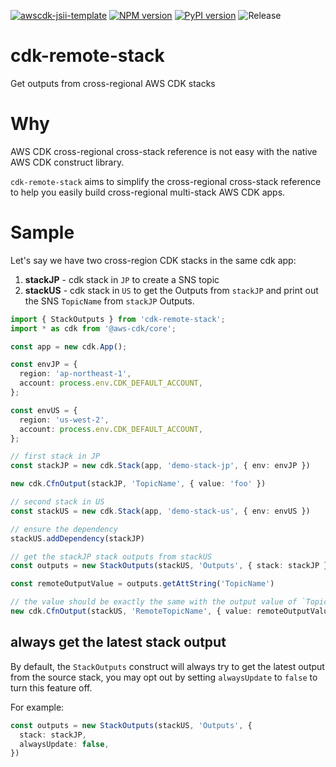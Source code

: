 [![awscdk-jsii-template](https://img.shields.io/badge/built%20with-awscdk--jsii--template-blue)](https://github.com/pahud/awscdk-jsii-template)
[![NPM version](https://badge.fury.io/js/cdk-remote-stack.svg)](https://badge.fury.io/js/cdk-remote-stack)
[![PyPI version](https://badge.fury.io/py/cdk-remote-stack.svg)](https://badge.fury.io/py/cdk-remote-stack)
![Release](https://github.com/pahud/cdk-remote-stack/workflows/Release/badge.svg)

# cdk-remote-stack
Get outputs from cross-regional AWS CDK stacks

# Why

AWS CDK cross-regional cross-stack reference is not easy with the native AWS CDK construct library.

`cdk-remote-stack` aims to simplify the cross-regional cross-stack reference to help you easily build cross-regional multi-stack AWS CDK apps.


# Sample

Let's say we have two cross-region CDK stacks in the same cdk app:

1. **stackJP** - cdk stack in `JP` to create a SNS topic
2. **stackUS** - cdk stack in `US` to get the Outputs from `stackJP` and print out the SNS `TopicName` from `stackJP` Outputs.


```ts
import { StackOutputs } from 'cdk-remote-stack';
import * as cdk from '@aws-cdk/core';

const app = new cdk.App();

const envJP = {
  region: 'ap-northeast-1',
  account: process.env.CDK_DEFAULT_ACCOUNT,
};

const envUS = {
  region: 'us-west-2',
  account: process.env.CDK_DEFAULT_ACCOUNT,
};

// first stack in JP
const stackJP = new cdk.Stack(app, 'demo-stack-jp', { env: envJP })

new cdk.CfnOutput(stackJP, 'TopicName', { value: 'foo' })

// second stack in US
const stackUS = new cdk.Stack(app, 'demo-stack-us', { env: envUS })

// ensure the dependency
stackUS.addDependency(stackJP)

// get the stackJP stack outputs from stackUS
const outputs = new StackOutputs(stackUS, 'Outputs', { stack: stackJP })

const remoteOutputValue = outputs.getAttString('TopicName')

// the value should be exactly the same with the output value of `TopicName`
new cdk.CfnOutput(stackUS, 'RemoteTopicName', { value: remoteOutputValue })
```


## always get the latest stack output

By default, the `StackOutputs` construct will always try to get the latest output from the source stack, you may opt out by setting `alwaysUpdate` to `false` to turn this feature off.

For example:

```ts
const outputs = new StackOutputs(stackUS, 'Outputs', { 
  stack: stackJP,
  alwaysUpdate: false,
})
```
